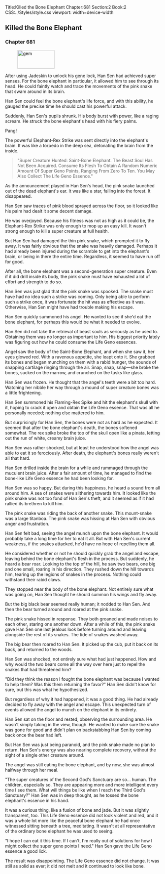 Title:Killed the Bone Elephant 
Chapter:681 
Section:2 
Book:2 
CSS:../Styles/style.css 
viewport: width=device-width
  
## Killed the Bone Elephant
### Chapter 681 
<figure>
	<img src="../Images/gem.gif" alt="gem" id="gem" width="120" height="60" />
</figure>
  

  
  After using Jadeskin to unlock his gene lock, Han Sen had achieved super senses. For the bone elephant in particular, it allowed him to see through its head. He could faintly watch and trace the movements of the pink snake that swam around in its brain.

Han Sen could feel the bone elephant's life force, and with this ability, he gauged the precise time he should cast his powerful attack.

Suddenly, Han Sen's pupils shrunk. His body burst with power, like a raging scream. He struck the bone elephant's head with his fiery palms.

Pang!

The powerful Elephant-Rex Strike was sent directly into the elephant's brain. It was like a torpedo in the deep sea, detonating the brain from the inside.

> "Super Creature Hunted: Saint-Bone Elephant. The Beast Soul Has Not Been Acquired. Consume Its Flesh To Obtain A Random Numeric Amount Of Super Geno Points, Ranging From Zero To Ten. You May Also Collect The Life Geno Essence."

As the announcement played in Han Sen's head, the pink snake launched out of the dead elephant's ear. It was like a star, falling into the forest. It disappeared.

Han Sen saw traces of pink blood sprayed across the floor, so it looked like his palm had dealt it some decent damage.

He was overjoyed. Because his fitness was not as high as it could be, the Elephant-Rex Strike was only enough to mop up an easy kill. It wasn't strong enough to kill a super creature at full health.

But Han Sen had damaged the thin pink snake, which prompted it to fly away. It was fairly obvious that the snake was heavily damaged. Perhaps it had already been injured during the scramble to get into the elephant's brain, or being in there the entire time. Regardless, it seemed to have run off for good.

After all, the bone elephant was a second-generation super creature. Even if it did drill inside its body, the pink snake must have exhausted a lot of effort and strength to do so.

Han Sen was just glad that the pink snake was spooked. The snake must have had no idea such a strike was coming. Only being able to perform such a strike once, it was fortunate the hit was as effective as it was. Otherwise, Han Sen might have had trouble making his escape.

Han Sen quickly summoned his angel. He wanted to see if she'd eat the bone elephant, for perhaps this would be what it needed to evolve.

Han Sen did not take the retrieval of beast souls as seriously as he used to. Obtaining them was no longer as important to him. His biggest priority lately was figuring out how he could consume the Life Geno essences.

Angel saw the body of the Saint-Bone Elephant, and when she saw it, her eyes glowed red. With a ravenous appetite, she leapt onto it. She grabbed its bones and began munching on them with a rabid hunger, the sounds of snapping cartilage ringing through the air. Snap, snap, snap—she broke the bones, sucked on the marrow, and crunched on the tusks like glass.

Han Sen was frozen. He thought that the angel's teeth were a bit too hard. Watching her nibble her way through a mound of super creature bones was a little frightening.

Han Sen summoned his Flaming-Rex Spike and hit the elephant's skull with it, hoping to crack it open and obtain the Life Geno essence. That was all he personally needed; nothing else mattered to him.

But surprisingly for Han Sen, the bones were not as hard as he expected. It seemed that after the bone elephant's death, the bones softened somewhat. The rex spike broke the top of the skull open like a pinata, letting out the run of white, creamy brain juice.

Han Sen was rather shocked, but at least he understood how the angel was able to eat it so ferociously. After death, the elephant's bones really weren't all that hard.

Han Sen drilled inside the brain for a while and rummaged through the muculent brain juice. After a fair amount of time, he managed to find the bone-like Life Geno essence he had been looking for.

Han Sen was so happy. But during this happiness, he heard a sound from all around him. A sea of snakes were slithering towards him. It looked like the pink snake was not too fond of Han Sen's theft, and it seemed as if it had rallied its brethren to kill him.

The pink snake was riding the back of another snake. This mount-snake was a large titanboa. The pink snake was hissing at Han Sen with obvious anger and frustration.

Han Sen felt bad, seeing the angel munch upon the bone elephant. It would probably take a long time for her to eat it all. But with Han Sen's current weakness, if the snakes attacked, he'd have no hope of repelling them all.

He considered whether or not he should quickly grab the angel and escape, leaving behind the bone elephant's flesh in the process. But suddenly, he heard a bear roar. Looking to the top of the hill, he saw two bears, one big and one small, roaring in his direction. They rushed down the hill towards him, tearing up the legions of snakes in the process. Nothing could withstand their rabid claws.

They stopped near the body of the bone elephant. Not entirely sure what was going on, Han Sen thought he should summon his wings and fly away.

But the big black bear seemed really human; it nodded to Han Sen. And then the bear turned around and roared at the pink snake.

The pink snake hissed in response. They both groaned and made noises to each other, staring one another down. After a while of this, the pink snake gave Han Sen one last jealous look before turning around and leaving alongside the rest of its snakes. The tide of snakes washed away.

The big bear then roared to Han Sen. It picked up the cub, put it back on its back, and returned to the woods.

Han Sen was shocked, not entirely sure what had just happened. How and why would the two bears come all the way over here just to repel the snakes that had threatened him?

"Did they think the reason I fought the bone elephant was because I wanted to help them? Was this them returning the favor?" Han Sen didn't know for sure, but this was what he hypothesized.

But regardless of why it had happened, it was a good thing. He had already decided to fly away with the angel and escape. This unexpected turn of events allowed the angel to munch on the elephant in its entirety.

Han Sen sat on the floor and rested, observing the surrounding area. He wasn't simply taking in the view, though. He wanted to make sure the snake was gone for good and didn't plan on backstabbing Han Sen by coming back once the bear had left.

But Han Sen was just being paranoid, and the pink snake made no plan to return. Han Sen's energy was also nearing complete recovery, without the sight of a single other creature around.

The angel was still eating the bone elephant, and by now, she was almost halfway through her meal.

"The super creatures of the Second God's Sanctuary are so... human. The children, especially so. They are appearing more and more intelligent every time I see them. What will things be like when I reach the Third God's Sanctuary?" Han Sen was in deep thought, as he tossed the bone elephant's essence in his hand.

It was a curious thing, like a fusion of bone and jade. But it was slightly transparent, too. This Life Geno essence did not look violent and red, and it was a whole lot more like the peaceful bone elephant he had once witnessed sitting beneath a tree, meditating. It wasn't at all representative of the ordinary bone elephant he was used to seeing.

"I hope I can eat it this time. If I can't, I'm really out of solutions for how I might collect the super geno points I need." Han Sen gave the Life Geno essence a good lick.

The result was disappointing. The Life Geno essence did not change. It was still as solid as ever; it did not melt and it continued to look like bone.
